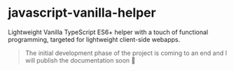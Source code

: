 # javascript-vanilla-helper
Lightweight Vanilla TypeScript ES6+ helper with a touch of functional programming, targeted for lightweight client-side webapps.

> The initial development phase of the project is coming to an end and I will publish the documentation soon 🚀